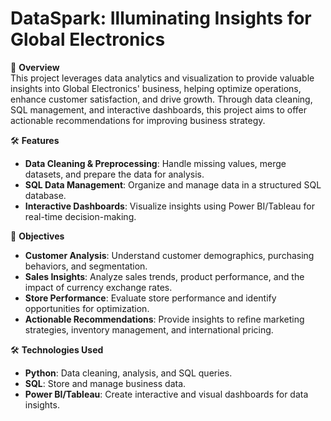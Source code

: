 # DataSpark: Illuminating Insights for Global Electronics

🌟 **Overview**  
This project leverages data analytics and visualization to provide valuable insights into Global Electronics' business, helping optimize operations, enhance customer satisfaction, and drive growth. Through data cleaning, SQL management, and interactive dashboards, this project aims to offer actionable recommendations for improving business strategy.

🛠️ **Features**  
- **Data Cleaning & Preprocessing**: Handle missing values, merge datasets, and prepare the data for analysis.
- **SQL Data Management**: Organize and manage data in a structured SQL database.
- **Interactive Dashboards**: Visualize insights using Power BI/Tableau for real-time decision-making.

📌 **Objectives**  
- **Customer Analysis**: Understand customer demographics, purchasing behaviors, and segmentation.
- **Sales Insights**: Analyze sales trends, product performance, and the impact of currency exchange rates.
- **Store Performance**: Evaluate store performance and identify opportunities for optimization.
- **Actionable Recommendations**: Provide insights to refine marketing strategies, inventory management, and international pricing.

🛠️ **Technologies Used**  
- **Python**: Data cleaning, analysis, and SQL queries.
- **SQL**: Store and manage business data.
- **Power BI/Tableau**: Create interactive and visual dashboards for data insights.



